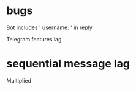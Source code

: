 # bugs

Bot includes ' username: ' in reply

Telegram features lag 

# sequential message lag

Multiplied 

